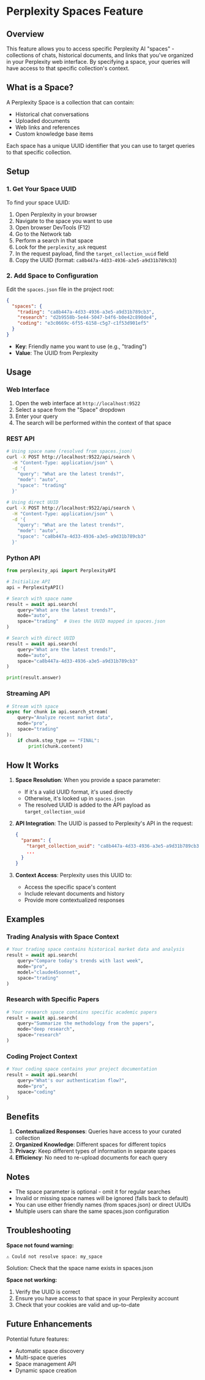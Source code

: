 # Perplexity Spaces Feature

## Overview

This feature allows you to access specific Perplexity AI "spaces" - collections of chats, historical documents, and links that you've organized in your Perplexity web interface. By specifying a space, your queries will have access to that specific collection's context.

## What is a Space?

A Perplexity Space is a collection that can contain:
- Historical chat conversations
- Uploaded documents
- Web links and references
- Custom knowledge base items

Each space has a unique UUID identifier that you can use to target queries to that specific collection.

## Setup

### 1. Get Your Space UUID

To find your space UUID:
1. Open Perplexity in your browser
2. Navigate to the space you want to use
3. Open browser DevTools (F12)
4. Go to the Network tab
5. Perform a search in that space
6. Look for the `perplexity_ask` request
7. In the request payload, find the `target_collection_uuid` field
8. Copy the UUID (format: `ca8b447a-4d33-4936-a3e5-a9d31b789cb3`)

### 2. Add Space to Configuration

Edit the `spaces.json` file in the project root:

```json
{
  "spaces": {
    "trading": "ca8b447a-4d33-4936-a3e5-a9d31b789cb3",
    "research": "d2b9558b-5e44-5047-b4f6-b0e42c890de4",
    "coding": "e3c0669c-6f55-6158-c5g7-c1f53d901ef5"
  }
}
```

- **Key**: Friendly name you want to use (e.g., "trading")
- **Value**: The UUID from Perplexity

## Usage

### Web Interface

1. Open the web interface at `http://localhost:9522`
2. Select a space from the "Space" dropdown
3. Enter your query
4. The search will be performed within the context of that space

### REST API

```bash
# Using space name (resolved from spaces.json)
curl -X POST http://localhost:9522/api/search \
  -H "Content-Type: application/json" \
  -d '{
    "query": "What are the latest trends?",
    "mode": "auto",
    "space": "trading"
  }'

# Using direct UUID
curl -X POST http://localhost:9522/api/search \
  -H "Content-Type: application/json" \
  -d '{
    "query": "What are the latest trends?",
    "mode": "auto",
    "space": "ca8b447a-4d33-4936-a3e5-a9d31b789cb3"
  }'
```

### Python API

```python
from perplexity_api import PerplexityAPI

# Initialize API
api = PerplexityAPI()

# Search with space name
result = await api.search(
    query="What are the latest trends?",
    mode="auto",
    space="trading"  # Uses the UUID mapped in spaces.json
)

# Search with direct UUID
result = await api.search(
    query="What are the latest trends?",
    mode="auto",
    space="ca8b447a-4d33-4936-a3e5-a9d31b789cb3"
)

print(result.answer)
```

### Streaming API

```python
# Stream with space
async for chunk in api.search_stream(
    query="Analyze recent market data",
    mode="pro",
    space="trading"
):
    if chunk.step_type == "FINAL":
        print(chunk.content)
```

## How It Works

1. **Space Resolution**: When you provide a space parameter:
   - If it's a valid UUID format, it's used directly
   - Otherwise, it's looked up in `spaces.json`
   - The resolved UUID is added to the API payload as `target_collection_uuid`

2. **API Integration**: The UUID is passed to Perplexity's API in the request:
   ```json
   {
     "params": {
       "target_collection_uuid": "ca8b447a-4d33-4936-a3e5-a9d31b789cb3",
       ...
     }
   }
   ```

3. **Context Access**: Perplexity uses this UUID to:
   - Access the specific space's content
   - Include relevant documents and history
   - Provide more contextualized responses

## Examples

### Trading Analysis with Space Context
```python
# Your trading space contains historical market data and analysis
result = await api.search(
    query="Compare today's trends with last week",
    mode="pro",
    model="claude45sonnet",
    space="trading"
)
```

### Research with Specific Papers
```python
# Your research space contains specific academic papers
result = await api.search(
    query="Summarize the methodology from the papers",
    mode="deep research",
    space="research"
)
```

### Coding Project Context
```python
# Your coding space contains your project documentation
result = await api.search(
    query="What's our authentication flow?",
    mode="pro",
    space="coding"
)
```

## Benefits

1. **Contextualized Responses**: Queries have access to your curated collection
2. **Organized Knowledge**: Different spaces for different topics
3. **Privacy**: Keep different types of information in separate spaces
4. **Efficiency**: No need to re-upload documents for each query

## Notes

- The space parameter is optional - omit it for regular searches
- Invalid or missing space names will be ignored (falls back to default)
- You can use either friendly names (from spaces.json) or direct UUIDs
- Multiple users can share the same spaces.json configuration

## Troubleshooting

**Space not found warning:**
```
⚠️ Could not resolve space: my_space
```
Solution: Check that the space name exists in spaces.json

**Space not working:**
1. Verify the UUID is correct
2. Ensure you have access to that space in your Perplexity account
3. Check that your cookies are valid and up-to-date

## Future Enhancements

Potential future features:
- Automatic space discovery
- Multi-space queries
- Space management API
- Dynamic space creation
